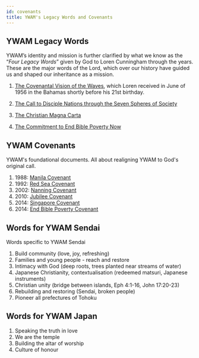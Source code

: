 ```yaml
---
id: covenants
title: YWAM's Legacy Words and Covenants
---
```


## YWAM Legacy Words

YWAM’s identity and mission is further clarified by what we know as the “*Four Legacy Words*” given by God to Loren Cunningham through the years. These are the major words of the Lord, which over our history have guided us and shaped our inheritance as a mission.

1. [The Covenantal Vision of the Waves](https://www.ywamvalues.com/uploads/1/1/6/5/1165317/legacy_word_1__the_vision_of_the_waves_%E2%80%93_1956.pdf), which Loren received in June of 1956 in the Bahamas shortly before his 21st birthday.

2. [The Call to Disciple Nations through the Seven Spheres of Society](https://www.ywamvalues.com/uploads/1/1/6/5/1165317/legacy_word_2__the_spheres_of_influence_%E2%80%93_1975_doc.pdf)

3. [The Christian Magna Carta](https://www.ywamvalues.com/uploads/1/1/6/5/1165317/legacy_word_3__the_christian_magna_carta_%E2%80%93_1981.pdf)

4. [The Commitment to End Bible Poverty Now](https://www.ywamvalues.com/uploads/1/1/6/5/1165317/legacy_word_4__end_bible_poverty_%E2%80%93_1967.pdf)

## YWAM Covenants

YWAM's foundational documents. All about realigning YWAM to God's original call.

1. 1988: [Manila Covenant](https://www.ywamvalues.com/uploads/1/1/6/5/1165317/the_manila_covenant_1.pdf)
2. 1992: [Red Sea Covenant](https://www.ywamvalues.com/uploads/1/1/6/5/1165317/the_red_sea_covenant_1.pdf)
3. 2002: [Nanning Covenant](https://www.ywamvalues.com/uploads/1/1/6/5/1165317/the_nanning_covenant_1.pdf)
4. 2010: [Jubilee Covenant](https://www.ywamvalues.com/uploads/1/1/6/5/1165317/the_jubilee_covenant.pdf)
5. 2014: [Singapore Covenant](https://www.ywamvalues.com/uploads/1/1/6/5/1165317/the_singapore_covenant_1.pdf)
6. 2014: [End Bible Poverty Covenant](https://www.ywamvalues.com/uploads/1/1/6/5/1165317/a_covenant_to_end_bible_poverty_1.pdf)

## Words for YWAM Sendai

Words specific to YWAM Sendai

1. Build community (love, joy, refreshing)
2. Families and young people - reach and restore
3. Intimacy with God (deep roots, trees planted near streams of water)
4. Japanese Christianity, contextualisation (redeemed matsuri, Japanese instruments)
5. Christian unity (bridge between islands, Eph 4:1-16, John 17:20-23)
6. Rebuilding and restoring (Sendai, broken people)
7. Pioneer all prefectures of Tohoku

## Words for YWAM Japan

1. Speaking the truth in love
2. We are the temple
3. Building the altar of worship
4. Culture of honour
